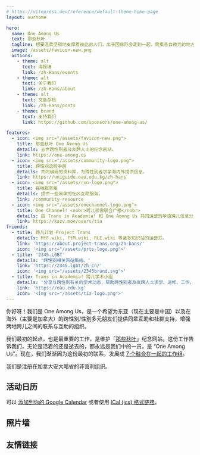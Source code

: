 ```yaml
---
# https://vitepress.dev/reference/default-theme-home-page
layout: ourhome

hero:
  name: One Among Us
  text: 那些秋叶
  tagline: 想要温柔坚韧地支撑着彼此的人们，出于因缘际会走到一起，聚集各自微光的地方。
  image: /assets/favicon-new.png
  actions:
    - theme: alt
      text: 海报墙
      link: /zh-Hans/events
    - theme: alt
      text: 关于我们
      link: /zh-Hans/about
    - theme: alt
      text: 文章存档
      link: /zh-Hans/posts
    - theme: brand
      text: 支持我们
      link: https://github.com/sponsors/one-among-us/

features:
  - icon: <img src="/assets/favicon-new.png">
    title: 那些秋叶 One Among Us
    details: 去世跨性别者及友跨人士的纪念网站。
    link: https://one-among.us
  - icon: <img src="/assets/community-logo.png">
    title: 跨性别选校手册
    details: 共同编辑的资料库，为跨性别者求学海内外提供信息。
    link: https://uniguide.oau.edu.kg/zh-hans
  - icon: <img src="/assets/rxn-logo.png">
    title: 在地服务组
    details: 提供一些简单的社区互助服务。
    link: /community-resource
  - icon: <img src="/assets/onechannel-logo.png">
    title: One Channel! <nobr>跨儿骄傲联合广播</nobr>
    details: 由 Trans in Academia! 和 One Among Us 共同运营的华语跨儿信息分享频道。
    link: https://kazv.moe/users/tia
friends:
  - title: 跨儿计划 Project Trans
    details: MtF.wiki, FtM.wiki, RLE.wiki 等诸多知识站的运营方。
    link: 'https://about.project-trans.org/zh-hans/'
    icon: '<img src="/assets/prts-logo.png">'
  - title: '2345.LGBT'
    details: '跨性别相关网站集结。'
    link: 'https://2345.lgbt/zh-cn/'
    icon: '<img src="/assets/2345brand.svg">'
  - title: Trans in Academia! 跨儿学术小组
    details: '分享与跨性别有关的学术动态，帮助跨性别者及友跨人士求学、进修、工作，以跨性别学术人的视角发声。'
    link: 'https://oau.edu.kg'
    icon: '<img src="/assets/tia-logo.png">'
---
```


你好呀！我们是 One Among Us，是一个希望为东亚（现在主要是中国）以及在海外（主要是加拿大）的跨性别/性别多元朋友们提供同辈互助和社群支持，增强两地跨儿之间的联系与互助的组织。

我们最初的起点，也是最重要的工作，是维护「[那些秋叶](https://one-among.us)」纪念网站。这份工作告诉我们，无论是活着的还是逝去的，都永远是我们中的一员，是 “One Among Us”。现在，我们渐渐因为这份最初的联系，发展成 [7 个融合在一起的工作组](./about)。

我们是注册在加拿大安大略省的非营利组织。

## 活动日历

<script setup>
import Calendar from '../Calendar.vue'
import Carousel from '../Carousel.vue'
</script>

<Calendar url="https://oau.app/calendar/ical/c_def3dc162ddaf3b15b3ee419551a2b65068b2493c0ecbbdce7daa867f2bc0aeb%40group.calendar.google.com/public/basic.ics"></Calendar>

可以 [添加到你的 Google Calendar](https://calendar.google.com/calendar/u/1?cid=Y19kZWYzZGMxNjJkZGFmM2IxNWIzZWU0MTk1NTFhMmI2NTA2OGIyNDkzYzBlY2JiZGNlN2RhYTg2N2YyYmMwYWViQGdyb3VwLmNhbGVuZGFyLmdvb2dsZS5jb20) 或者使用 [ICal (ics) 格式链接](https://calendar.google.com/calendar/ical/c_def3dc162ddaf3b15b3ee419551a2b65068b2493c0ecbbdce7daa867f2bc0aeb%40group.calendar.google.com/public/basic.ics)。

## 照片墙

<Carousel />

## 友情链接
